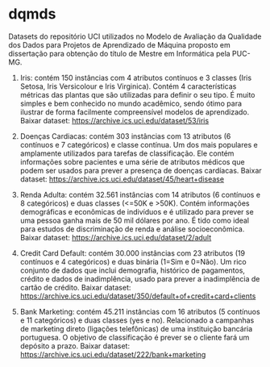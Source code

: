 # dqmds
Datasets do repositório UCI utilizados no Modelo de Avaliação da Qualidade dos Dados para Projetos de Aprendizado de Máquina proposto em dissertação para obtenção do título de Mestre em Informática pela PUC-MG.

1) Iris: contém 150 instâncias com 4 atributos contínuos e 3 classes (Iris Setosa, Iris Versicolour e Iris Virginica).
Contém 4 características métricas das plantas que são utilizadas para definir o seu tipo. É muito simples e bem conhecido no mundo acadêmico, sendo ótimo para ilustrar de forma facilmente compreensível modelos de aprendizado.
Baixar dataset: https://archive.ics.uci.edu/dataset/53/iris

2) Doenças Cardiacas: contém 303 instâncias com 13 atributos (6 contínuos e 7 categóricos) e classe contínua.
Um dos mais populares e amplamente utilizados para tarefas de classificação. Ele contém informações sobre pacientes e uma série de atributos médicos que podem ser usados para prever a presença de doenças cardíacas.
Baixar dataset: https://archive.ics.uci.edu/dataset/45/heart+disease

3) Renda Adulta: contém 32.561 instâncias com 14 atributos (6 contínuos e 8 categóricos) e duas classes (<=50K e >50K).
Contém informações demográficas e econômicas de indivíduos e é utilizado para prever se uma pessoa ganha mais de 50 mil dólares por ano. É tido como ideal para estudos de discriminação de renda e análise socioeconômica.
Baixar dataset: https://archive.ics.uci.edu/dataset/2/adult

4) Credit Card Default: contém 30.000 instâncias com 23 atributos (19 contínuos e 4 categóricos) e duas binária (1=Sim e 0=Não).
Um rico conjunto de dados que inclui demografia, histórico de pagamentos, crédito e dados de inadimplência, usado para prever a inadimplência de cartão de crédito.
Baixar dataset: https://archive.ics.uci.edu/dataset/350/default+of+credit+card+clients

5) Bank Marketing: contém 45.211 instâncias com 16 atributos (5 contínuos e 11 categóricos) e duas classes (yes e no).
Relacionado a campanhas de marketing direto (ligações telefônicas) de uma instituição bancária portuguesa. O objetivo de classificação é prever se o cliente fará um depósito a prazo.
Baixar dataset: https://archive.ics.uci.edu/dataset/222/bank+marketing
